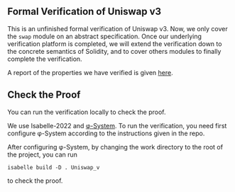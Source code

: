Formal Verification of Uniswap v3
-----------

This is an unfinished formal verification of Uniswap v3.
Now, we only cover the `swap` module on an abstract specification.
Once our underlying verification platform is completed, we will extend the verification down to the concrete semantics of Solidity, and to cover others modules to finally complete the verification.

A report of the properties we have verified is given [here](https://xqyww123.github.io/Uniswap_v/Unsorted/Uniswap_v/Uniswap_v_Report.html).

## Check the Proof

You can run the verification locally to check the proof.

We use Isabelle-2022 and [φ-System](https://github.com/xqyww123/phi-system). To run the verification, you need first configure φ-System according to the instructions given in the repo.

After configuring φ-System, by changing the work directory to the root of the project, you can run
```
isabelle build -D . Uniswap_v
```
to check the proof.





